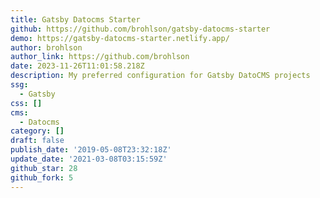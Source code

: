```yaml
---
title: Gatsby Datocms Starter
github: https://github.com/brohlson/gatsby-datocms-starter
demo: https://gatsby-datocms-starter.netlify.app/
author: brohlson
author_link: https://github.com/brohlson
date: 2023-11-26T11:01:58.218Z
description: My preferred configuration for Gatsby DatoCMS projects
ssg:
  - Gatsby
css: []
cms:
  - Datocms
category: []
draft: false
publish_date: '2019-05-08T23:32:18Z'
update_date: '2021-03-08T03:15:59Z'
github_star: 28
github_fork: 5
---
```

